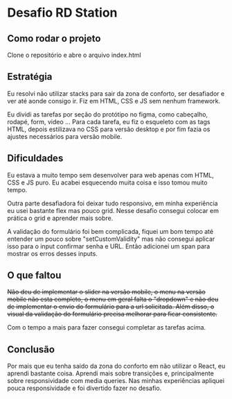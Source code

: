 # Desafio RD Station

## Como rodar o projeto
Clone o repositório e abre o arquivo index.html

##  Estratégia
Eu resolvi não utilizar stacks para sair da zona de conforto, ser desafiador e ver até aonde consigo ir. 
Fiz em HTML, CSS e JS sem nenhum framework.

Eu dividi as tarefas por seção do protótipo no figma, como cabeçalho, rodapé, form, video ...
Para cada tarefa, eu fiz o esqueleto com as tags HTML, depois estilizava no CSS para versão desktop e por fim fazia os ajustes necessários para versão mobile.

## Dificuldades
Eu estava a muito tempo sem desenvolver para web apenas com HTML, CSS e JS puro. Eu acabei esquecendo muita coisa e isso tomou muito tempo.

Outra parte desafiadora foi deixar tudo responsivo, em minha experiência eu usei bastante flex mas pouco grid. Nesse desafio consegui colocar em prática o grid e aprender mais sobre.

A validação do formulário foi bem complicada, fiquei um bom tempo até entender um pouco sobre "setCustomValidity" mas não consegui aplicar isso para o input confirmar senha e URL. Então adicionei um span para mostrar os erros desses inputs.

## O que faltou
<s>Não deu de implementar o slider na versão mobile, o menu na versão mobile não esta completo, o menu em geral falta o "dropdown" e não deu de implementar o envio do formulário para a url solicitada. Além disso, o visual da validação do formulário precisa melhorar para ficar consistente.</s>

Com o tempo a mais para fazer consegui completar as tarefas acima.

## Conclusão
Por mais que eu tenha saido da zona do conforto em não utilizar o React, eu aprendi bastante coisa. Aprendi mais sobre transições e, principalmente sobre responsividade com media queries. Nas minhas experiências apliquei pouca responsividade e foi divertido fazer no desafio.  
